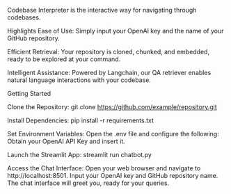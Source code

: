 Codebase Interpreter is the interactive way for navigating through codebases.

Highlights
Ease of Use: Simply input your OpenAI key and the name of your GitHub repository.

Efficient Retrieval: Your repository is cloned, chunked, and embedded, ready to be explored at your command.

Intelligent Assistance: Powered by Langchain, our QA retriever enables natural language interactions with your codebase.

Getting Started

Clone the Repository:
git clone https://github.com/example/repository.git

Install Dependencies:
pip install -r requirements.txt

Set Environment Variables:
Open the .env file and configure the following:
Obtain your OpenAI API Key and insert it.

Launch the Streamlit App:
streamlit run chatbot.py

Access the Chat Interface:
Open your web browser and navigate to http://localhost:8501. Input your OpenAI key and GitHub repository name. The chat interface will greet you, ready for your queries.